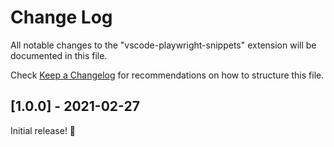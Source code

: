 # Change Log

All notable changes to the "vscode-playwright-snippets" extension will be documented in this file.

Check [Keep a Changelog](http://keepachangelog.com/) for recommendations on how to structure this file.

## [1.0.0] - 2021-02-27

Initial release! 🎉
